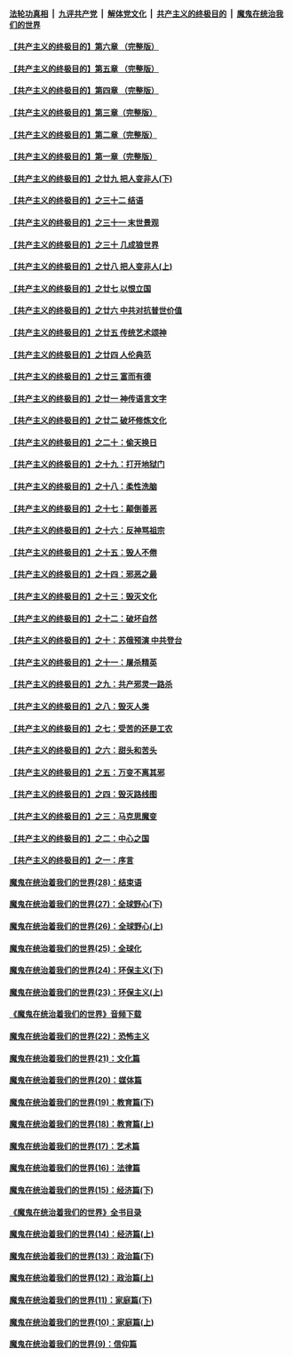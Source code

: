 

####  [法轮功真相](../../../../basic/blob/master/README.md?t=04252131) &nbsp;|&nbsp; [九评共产党](../../../../9ping.md/blob/master/README.md?t=04252131) &nbsp;|&nbsp; [解体党文化](../../../../jtdwh.md/blob/master/README.md?t=04252131)  &nbsp;|&nbsp; [共产主义的终极目的](../../../../gczydzjmd.md/blob/master/README.md?t=04252131) &nbsp;|&nbsp; [魔鬼在统治我们的世界](../../../../mgztzwmdsj.md/blob/master/README.md?t=04252131) 

#### [【共产主义的终极目的】第六章 （完整版）](../pages/nsc422/n11428913.md?t=04252131) 

#### [【共产主义的终极目的】第五章 （完整版）](../pages/nsc422/n11428912.md?t=04252131) 

#### [【共产主义的终极目的】第四章 （完整版）](../pages/nsc422/n11428907.md?t=04252131) 

#### [【共产主义的终极目的】第三章（完整版）](../pages/nsc422/n11428848.md?t=04252131) 

#### [【共产主义的终极目的】第二章（完整版）](../pages/nsc422/n11428831.md?t=04252131) 

#### [【共产主义的终极目的】第一章（完整版）](../pages/nsc422/n11417651.md?t=04252131) 

#### [【共产主义的终极目的】之廿九 把人变非人(下)](../pages/nsc422/n11344140.md?t=04252131) 

#### [【共产主义的终极目的】之三十二 结语](../pages/nsc422/n11360535.md?t=04252131) 

#### [【共产主义的终极目的】之三十一 末世景观](../pages/nsc422/n11351129.md?t=04252131) 

#### [【共产主义的终极目的】之三十 几成狼世界](../pages/nsc422/n11348280.md?t=04252131) 

#### [【共产主义的终极目的】之廿八 把人变非人(上)](../pages/nsc422/n11340492.md?t=04252131) 

#### [【共产主义的终极目的】之廿七 以恨立国](../pages/nsc422/n11336944.md?t=04252131) 

#### [【共产主义的终极目的】之廿六 中共对抗普世价值](../pages/nsc422/n11324785.md?t=04252131) 

#### [【共产主义的终极目的】之廿五 传统艺术颂神](../pages/nsc422/n11296396.md?t=04252131) 

#### [【共产主义的终极目的】之廿四 人伦典范](../pages/nsc422/n11296397.md?t=04252131) 

#### [【共产主义的终极目的】之廿三 富而有德](../pages/nsc422/n11283598.md?t=04252131) 

#### [【共产主义的终极目的】之廿一 神传语言文字](../pages/nsc422/n11263265.md?t=04252131) 

#### [【共产主义的终极目的】之廿二 破坏修炼文化](../pages/nsc422/n11245728.md?t=04252131) 

#### [【共产主义的终极目的】之二十：偷天换日](../pages/nsc422/n11238846.md?t=04252131) 

#### [【共产主义的终极目的】之十九：打开地狱门](../pages/nsc422/n11206376.md?t=04252131) 

#### [【共产主义的终极目的】之十八：柔性洗脑](../pages/nsc422/n11199994.md?t=04252131) 

#### [【共产主义的终极目的】之十七：颠倒善恶](../pages/nsc422/n11179782.md?t=04252131) 

#### [【共产主义的终极目的】之十六：反神骂祖宗](../pages/nsc422/n11166798.md?t=04252131) 

#### [【共产主义的终极目的】之十五：毁人不倦](../pages/nsc422/n11166792.md?t=04252131) 

#### [【共产主义的终极目的】之十四：邪恶之最](../pages/nsc422/n11150249.md?t=04252131) 

#### [【共产主义的终极目的】之十三：毁灭文化](../pages/nsc422/n11135227.md?t=04252131) 

#### [【共产主义的终极目的】之十二：破坏自然](../pages/nsc422/n11135214.md?t=04252131) 

#### [【共产主义的终极目的】之十：苏俄预演 中共登台](../pages/nsc422/n11118424.md?t=04252131) 

#### [【共产主义的终极目的】之十一：屠杀精英](../pages/nsc422/n11118442.md?t=04252131) 

#### [【共产主义的终极目的】之九：共产邪灵一路杀](../pages/nsc422/n11114139.md?t=04252131) 

#### [【共产主义的终极目的】之八：毁灭人类](../pages/nsc422/n11108503.md?t=04252131) 

#### [【共产主义的终极目的】之七：受苦的还是工农](../pages/nsc422/n11101809.md?t=04252131) 

#### [【共产主义的终极目的】之六：甜头和苦头](../pages/nsc422/n11096971.md?t=04252131) 

#### [【共产主义的终极目的】之五：万变不离其邪](../pages/nsc422/n11091285.md?t=04252131) 

#### [【共产主义的终极目的】之四：毁灭路线图](../pages/nsc422/n11086284.md?t=04252131) 

#### [【共产主义的终极目的】之三：马克思魔变](../pages/nsc422/n11061941.md?t=04252131) 

#### [【共产主义的终极目的】之二：中心之国](../pages/nsc422/n11047728.md?t=04252131) 

#### [【共产主义的终极目的】之一：序言](../pages/nsc422/n11086077.md?t=04252131) 

#### [魔鬼在统治着我们的世界(28)：结束语](../pages/nsc422/n10936246.md?t=04252131) 

#### [魔鬼在统治着我们的世界(27)：全球野心(下)](../pages/nsc422/n10928319.md?t=04252131) 

#### [魔鬼在统治着我们的世界(26)：全球野心(上)](../pages/nsc422/n10900318.md?t=04252131) 

#### [魔鬼在统治着我们的世界(25)：全球化](../pages/nsc422/n10788205.md?t=04252131) 

#### [魔鬼在统治着我们的世界(24)：环保主义(下)](../pages/nsc422/n10695307.md?t=04252131) 

#### [魔鬼在统治着我们的世界(23)：环保主义(上)](../pages/nsc422/n10688613.md?t=04252131) 

#### [《魔鬼在统治着我们的世界》音频下载](../pages/nsc422/n10635553.md?t=04252131) 

#### [魔鬼在统治着我们的世界(22)：恐怖主义](../pages/nsc422/n10614727.md?t=04252131) 

#### [魔鬼在统治着我们的世界(21)：文化篇](../pages/nsc422/n10597706.md?t=04252131) 

#### [魔鬼在统治着我们的世界(20)：媒体篇](../pages/nsc422/n10586579.md?t=04252131) 

#### [魔鬼在统治着我们的世界(19)：教育篇(下)](../pages/nsc422/n10564808.md?t=04252131) 

#### [魔鬼在统治着我们的世界(18)：教育篇(上)](../pages/nsc422/n10526970.md?t=04252131) 

#### [魔鬼在统治着我们的世界(17)：艺术篇](../pages/nsc422/n10499093.md?t=04252131) 

#### [魔鬼在统治着我们的世界(16)：法律篇](../pages/nsc422/n10485969.md?t=04252131) 

#### [魔鬼在统治着我们的世界(15)：经济篇(下)](../pages/nsc422/n10469975.md?t=04252131) 

#### [《魔鬼在统治着我们的世界》全书目录](../pages/nsc422/n10464261.md?t=04252131) 

#### [魔鬼在统治着我们的世界(14)：经济篇(上)](../pages/nsc422/n10457370.md?t=04252131) 

#### [魔鬼在统治着我们的世界(13)：政治篇(下)](../pages/nsc422/n10448270.md?t=04252131) 

#### [魔鬼在统治着我们的世界(12)：政治篇(上)](../pages/nsc422/n10444576.md?t=04252131) 

#### [魔鬼在统治着我们的世界(11)：家庭篇(下)](../pages/nsc422/n10440961.md?t=04252131) 

#### [魔鬼在统治着我们的世界(10)：家庭篇(上)](../pages/nsc422/n10435448.md?t=04252131) 

#### [魔鬼在统治着我们的世界(9)：信仰篇](../pages/nsc422/n10432159.md?t=04252131) 

